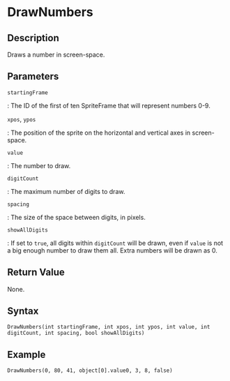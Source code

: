 # DrawNumbers

## Description
Draws a number in screen-space.

## Parameters
`startingFrame`

:   The ID of the first of ten SpriteFrame that will represent numbers 0-9.

`xpos`, `ypos`

:   The position of the sprite on the horizontal and vertical axes in screen-space.

`value`

:   The number to draw.

`digitCount`

:   The maximum number of digits to draw.

`spacing`

:   The size of the space between digits, in pixels.

`showAllDigits`

:   If set to `true`, all digits within `digitCount` will be drawn, even if `value` is not a big enough number to draw them all. Extra numbers will be drawn as 0.

## Return Value
None.

## Syntax
```
DrawNumbers(int startingFrame, int xpos, int ypos, int value, int digitCount, int spacing, bool showAllDigits)
```

## Example
```
DrawNumbers(0, 80, 41, object[0].value0, 3, 8, false)
```
